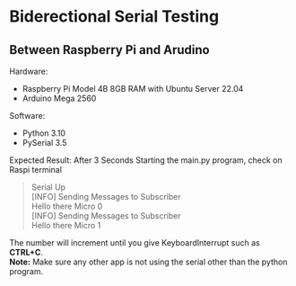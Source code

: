 # Biderectional Serial Testing
## Between Raspberry Pi and Arudino

Hardware: 
- Raspberry Pi Model 4B 8GB RAM with Ubuntu Server 22.04
- Arduino Mega 2560

Software:
- Python 3.10
- PySerial 3.5

Expected Result: 
After 3 Seconds Starting the main.py program, check on Raspi terminal

> Serial Up  
[INFO] Sending Messages to Subscriber  
Hello there Micro 0  
[INFO] Sending Messages to Subscriber  
Hello there Micro 1

The number will increment until you give KeyboardInterrupt such as **CTRL+C**.  
**Note:** Make sure any other app is not using the serial other than the python program.
